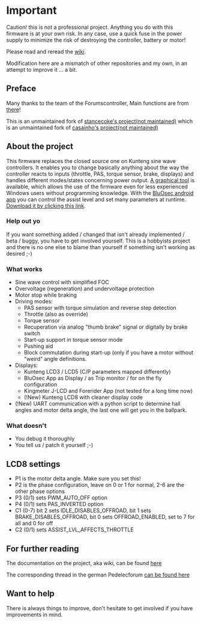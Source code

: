 # Important

Caution! this is not a professional project. Anything you do with this firmware is at your own risk. In any case, use a quick fuse in the power supply to minimize the risk of destroying the controller, battery or motor!

Please read and reread the [wiki](https://github.com/stancecoke/BMSBattery_S_controllers_firmware/wiki).

Modification here are a mismatch of other repositories and my own, in an attempt to improve it ... a bit.

## Preface

Many thanks to the team of the Forumscontroller, Main functions are from [there](https://github.com/jenkie/Arduino-Pedelec-Controller)!

This is an unmaintained fork of [stancecoke's project(not maintained)](https://github.com/stancecoke/BMSBattery_S_controllers_firmware)
which is an unmaintained fork of [casainho's project(not maintained)](https://github.com/OpenSource-EBike-firmware/BMSBattery_S_controllers_firmware)

## About the project

This firmware replaces the closed source one on Kunteng sine wave controllers. It enables you to change basically anything about the way the controller reacts to inputs (throttle, PAS, torque sensor, brake, displays) and handles different modes/states concerning  power output.
[A graphical tool](https://github.com/stancecoke/BMSBattery_S_controllers_firmware/wiki/04-The-Java-Tool) is available, which allows the use of the firmware even for less experienced Windows users without programming knowledge. With the [BluOsec android app](https://github.com/stancecoke/BMSBattery_S_controllers_firmware/wiki/05-The-BluOSEC-Android-App) you can control the assist level and set many parameters at runtime.  [Download it by clicking this link](https://github.com/Xnyle/bluosec-apk/raw/master/BluOsec-release.apk).

### Help out yo

 If you want something added / changed that isn't already implemented / beta / buggy, you have to get involved yourself. This is a hobbyists project and there is no one else to blame than yourself if something isn't working as desired ;-)

### What works  

* Sine wave control with simplified FOC  
* Overvoltage (regeneration) and undervoltage protection
* Motor stop while braking
* Driving modes:  
    * PAS sensor with torque simulation and reverse step detection
    * Throttle (also as override)
    * Torque sensor  
    * Recuperation via analog "thumb brake" signal or digitally by brake switch  
    * Start-up support in torque sensor mode  
    * Pushing aid
    * Block commutation during start-up (only if you have a motor without "weird" angle definitions.
* Displays:
    * Kunteng LCD3 / LCD5 (C/P parameters mapped differently)
    * BluOsec App as Display / as Trip monitor / for on the fly configuration  
    * Kingmeter J-LCD and Forerider App (not tested for a long time now)
    * (!New) Kunteng LCD8 with cleaner display code
* (!New) UART communication with a python script to determine hall angles and motor delta angle, the last one will get you in the ballpark.

### What doesn't

* You debug it thoroughly
* You tell us / patch it yourself ;-)

## LCD8 settings

* P1 is the motor delta angle. Make sure you set this!
* P2 is the phase configuration, leave on 0 or 1 for normal, 2-6 are the other phase options
* P3 (0/1) sets PWM_AUTO_OFF option
* P4 (0/1) sets PAS_INVERTED option
* C1 (0-7) bit 2 sets IDLE_DISABLES_OFFROAD, bit 1 sets BRAKE_DISABLES_OFFROAD, bit 0 sets OFFROAD_ENABLED, set to 7 for all and 0 for off
* C2 (0/1) sets ASSIST_LVL_AFFECTS_THROTTLE

## For further reading

The documentation on the project, aka wiki, can be found [here](https://github.com/stancecoke/BMSBattery_S_controllers_firmware/wiki)  

The corresponding thread in the german Pedelecforum [can be found here](https://www.pedelecforum.de/forum/index.php?threads/custom-rom-f%C3%BCr-kunteng-s06s-kt36-controller.50061/)  

## Want to help

There is always things to improve, don't hesitate to get involved if you have improvements in mind.
